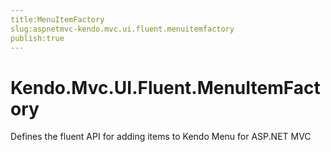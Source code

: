 ```yaml
---
title:MenuItemFactory
slug:aspnetmvc-kendo.mvc.ui.fluent.menuitemfactory
publish:true
---
```


# Kendo.Mvc.UI.Fluent.MenuItemFactory

Defines the fluent API for adding items to Kendo Menu for ASP.NET MVC 
